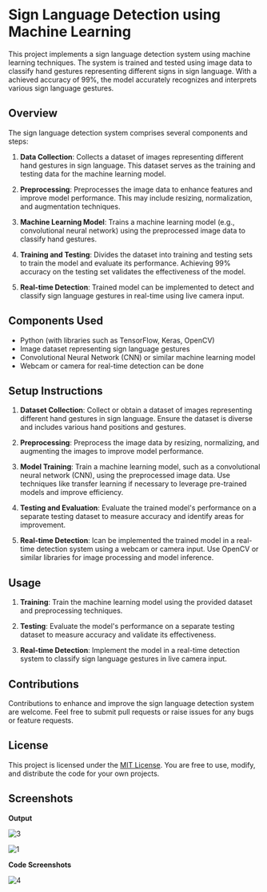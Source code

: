 # Sign Language Detection using Machine Learning

This project implements a sign language detection system using machine learning techniques. The system is trained and tested using image data to classify hand gestures representing different signs in sign language. With a achieved accuracy of 99%, the model accurately recognizes and interprets various sign language gestures.

## Overview

The sign language detection system comprises several components and steps:

1. **Data Collection**: Collects a dataset of images representing different hand gestures in sign language. This dataset serves as the training and testing data for the machine learning model.

2. **Preprocessing**: Preprocesses the image data to enhance features and improve model performance. This may include resizing, normalization, and augmentation techniques.

3. **Machine Learning Model**: Trains a machine learning model (e.g., convolutional neural network) using the preprocessed image data to classify hand gestures.

4. **Training and Testing**: Divides the dataset into training and testing sets to train the model and evaluate its performance. Achieving 99% accuracy on the testing set validates the effectiveness of the model.

5. **Real-time Detection**: Trained model can be implemented to detect and classify sign language gestures in real-time using live camera input.

## Components Used

- Python (with libraries such as TensorFlow, Keras, OpenCV)
- Image dataset representing sign language gestures
- Convolutional Neural Network (CNN) or similar machine learning model
- Webcam or camera for real-time detection can be done

## Setup Instructions

1. **Dataset Collection**: Collect or obtain a dataset of images representing different hand gestures in sign language. Ensure the dataset is diverse and includes various hand positions and gestures.

2. **Preprocessing**: Preprocess the image data by resizing, normalizing, and augmenting the images to improve model performance.

3. **Model Training**: Train a machine learning model, such as a convolutional neural network (CNN), using the preprocessed image data. Use techniques like transfer learning if necessary to leverage pre-trained models and improve efficiency.

4. **Testing and Evaluation**: Evaluate the trained model's performance on a separate testing dataset to measure accuracy and identify areas for improvement.

5. **Real-time Detection**: Ican be implemented the trained model in a real-time detection system using a webcam or camera input. Use OpenCV or similar libraries for image processing and model inference.

## Usage

1. **Training**: Train the machine learning model using the provided dataset and preprocessing techniques.

2. **Testing**: Evaluate the model's performance on a separate testing dataset to measure accuracy and validate its effectiveness.

3. **Real-time Detection**: Implement the model in a real-time detection system to classify sign language gestures in live camera input.

## Contributions

Contributions to enhance and improve the sign language detection system are welcome. Feel free to submit pull requests or raise issues for any bugs or feature requests.

## License

This project is licensed under the [MIT License](LICENSE). You are free to use, modify, and distribute the code for your own projects.


## Screenshots

**Output**

![3](https://github.com/adarshsonkusre/Sign-Language-Detection/assets/115790171/8f76dbf8-d9cf-4a65-a4e6-2c32d34a3f39)

![1](https://github.com/adarshsonkusre/Sign-Language-Detection/assets/115790171/6190ffe1-b023-4ffd-83d2-a15f258cebbe)


**Code Screenshots**

![4](https://github.com/adarshsonkusre/Sign-Language-Detection/assets/115790171/ca3d2526-4233-4ea3-a1ad-d9e52548ecc5)





